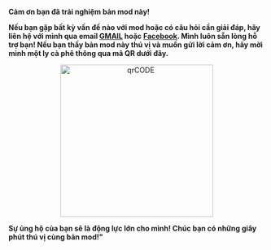 **Cảm ơn bạn đã trải nghiệm bản mod này!**

**Nếu bạn gặp bất kỳ vấn đề nào với mod hoặc có câu hỏi cần giải đáp, hãy liên hệ với mình qua email [GMAIL](mailto:mrsolo.bdu@gmail.com) hoặc [Facebook](https://www.facebook.com/94banhxeo/). Mình luôn sẵn lòng hỗ trợ bạn! 
Nếu bạn thấy bản mod này thú vị và muốn gửi lời cảm ơn, hãy mời mình một ly cà phê thông qua mã QR dưới đây.**
<p align="center">
  <img src="https://i.ibb.co/HfkSfZ7q/photo-2025-03-08-21-49-41.jpg" alt="qrCODE" width="300">
</p>

**Sự ủng hộ của bạn sẽ là động lực lớn cho mình! 
Chúc bạn có những giây phút thú vị cùng bản mod!"**
